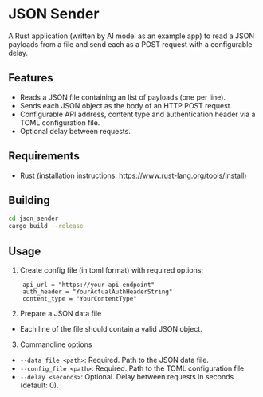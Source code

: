 # JSON Sender

A Rust application (written by AI model as an example app) to read a JSON payloads from a file and send each as a POST request with a configurable delay.

## Features

* Reads a JSON file containing an list of payloads (one per line).
* Sends each JSON object as the body of an HTTP POST request.
* Configurable API address, content type and authentication header via a TOML configuration file.
* Optional delay between requests.

## Requirements

* Rust (installation instructions: https://www.rust-lang.org/tools/install)

## Building
````bash
cd json_sender
cargo build --release
````
## Usage
1. Create config file (in toml format) with required options:
````Ini,Toml
    api_url = "https://your-api-endpoint"
    auth_header = "YourActualAuthHeaderString"
    content_type = "YourContentType"
````
2. Prepare a JSON data file
* Each line of the file should contain a valid JSON object.
3. Commandline options
* `--data_file <path>`: Required. Path to the JSON data file.
* `--config_file <path>`: Required. Path to the TOML configuration file.
* `--delay <seconds>`: Optional. Delay between requests in seconds (default: 0).